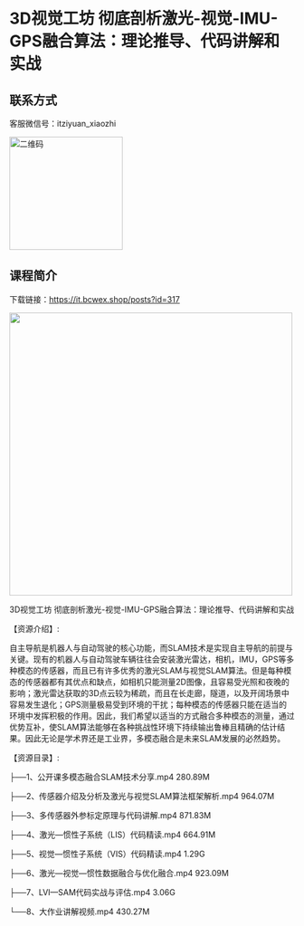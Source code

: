 # 3D视觉工坊 彻底剖析激光-视觉-IMU-GPS融合算法：理论推导、代码讲解和实战

## 联系方式

客服微信号：itziyuan_xiaozhi

<img src="https://ziyuanyun.oss-cn-guangzhou.aliyuncs.com/common/20240614073449/666b82192834a.jpg" width="200" height="200" alt="二维码">

## 课程简介

下载链接：https://it.bcwex.shop/posts?id=317

<img src="https://ziyuanyun.oss-cn-guangzhou.aliyuncs.com/yun/20240515151812/664461b4a9820.jpg" width="500" alt="">

  3D视觉工坊 彻底剖析激光-视觉-IMU-GPS融合算法：理论推导、代码讲解和实战



 【资源介绍】:

 自主导航是机器人与自动驾驶的核心功能，而SLAM技术是实现自主导航的前提与关键。现有的机器人与自动驾驶车辆往往会安装激光雷达，相机，IMU，GPS等多种模态的传感器，而且已有许多优秀的激光SLAM与视觉SLAM算法。但是每种模态的传感器都有其优点和缺点，如相机只能测量2D图像，且容易受光照和夜晚的影响；激光雷达获取的3D点云较为稀疏，而且在长走廊，隧道，以及开阔场景中容易发生退化；GPS测量极易受到环境的干扰；每种模态的传感器只能在适当的环境中发挥积极的作用。因此，我们希望以适当的方式融合多种模态的测量，通过优势互补，使SLAM算法能够在各种挑战性环境下持续输出鲁棒且精确的估计结果。因此无论是学术界还是工业界，多模态融合是未来SLAM发展的必然趋势。

 【资源目录】:

 ├──1、公开课多模态融合SLAM技术分享.mp4 280.89M

 ├──2、传感器介绍及分析及激光与视觉SLAM算法框架解析.mp4 964.07M

 ├──3、多传感器外参标定原理与代码讲解.mp4 871.83M

 ├──4、激光—惯性子系统（LIS）代码精读.mp4 664.91M

 ├──5、视觉—惯性子系统（VIS）代码精读.mp4 1.29G

 ├──6、激光—视觉—惯性数据融合与优化融合.mp4 923.09M

 ├──7、LVI—SAM代码实战与评估.mp4 3.06G

 └──8、大作业讲解视频.mp4 430.27M

  